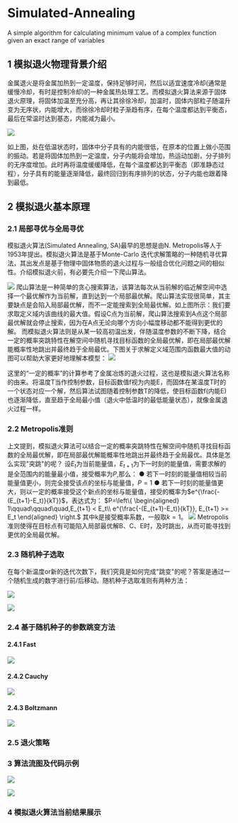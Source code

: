 # Simulated-Annealing
A simple algorithm for calculating minimum value of a complex function given an exact range of variables

## 1 模拟退火物理背景介绍
金属退火是将金属加热到一定温度，保持足够时间，然后以适宜速度冷却(通常是缓慢冷却，有时是控制冷却)的一种金属热处理工艺。而模拟退火算法来源于固体退火原理，将固体加温至充分高，再让其徐徐冷却，加温时，固体内部粒子随温升变为无序状，内能增大，而徐徐冷却时粒子渐趋有序，在每个温度都达到平衡态，最后在常温时达到基态，内能减为最小。

![](https://raw.githubusercontent.com/xie96808/Simulated-Annealing/master/img/E.png)

如上图，处在低温状态时，固体中分子具有的内能很低，在原本的位置上做小范围的振动。若是将固体加热到一定温度，分子内能将会增加，热运动加剧，分子排列的无序度增加。此时再将温度缓缓降低，在每个温度都达到平衡态（即准静态过程），分子具有的能量逐渐降低，最终回归到有序排列的状态，分子内能也跟着降到最低。

## 2 模拟退火基本原理
### 2.1 局部寻优与全局寻优
模拟退火算法(Simulated Annealing, SA)最早的思想是由N. Metropolis等人于1953年提出。模拟退火算法是基于Monte-Carlo 迭代求解策略的一种随机寻优算法，其出发点是基于物理中固体物质的退火过程与一般组合优化问题之间的相似性。介绍模拟退火前，有必要先介绍一下爬山算法。

![](https://raw.githubusercontent.com/xie96808/Simulated-Annealing/master/img/mountain.png)
爬山算法是一种简单的贪心搜索算法，该算法每次从当前解的临近解空间中选择一个最优解作为当前解，直到达到一个局部最优解。爬山算法实现很简单，其主要缺点是会陷入局部最优解，而不一定能搜索到全局最优解。如上图所示：我们要求取定义域内该曲线的最大值。假设C点为当前解，爬山算法搜索到A点这个局部最优解就会停止搜索，因为在A点无论向哪个方向小幅度移动都不能得到更优的解。
而模拟退火算法则是从某一较高初温出发，伴随温度参数的不断下降，结合一定的概率突跳特性在解空间中随机寻找目标函数的全局最优解，即在局部最优解能概率性地跳出并最终趋于全局最优。下图关于求解定义域范围内函数最大值的动图可以帮助大家更好地理解本模型：
![](https://raw.githubusercontent.com/xie96808/Simulated-Annealing/master/img/SA_gif.gif)

这里的“一定的概率”的计算参考了金属冶炼的退火过程，这也是模拟退火算法名称的由来。将温度T当作控制参数，目标函数值f视为内能E，而固体在某温度T时的一个状态对应一个解，然后算法试图随着控制参数T的降低，使目标函数f(内能E)也逐渐降低，直至趋于全局最小值（退火中低温时的最低能量状态），就像金属退火过程一样。

### 2.2 Metropolis准则

上文提到，模拟退火算法可以结合一定的概率突跳特性在解空间中随机寻找目标函数的全局最优解，即在局部最优解能概率性地跳出并最终趋于全局最优。具体是怎么实现"突跳"的呢？
设$E_t$为当前能量值，$E_{t+1}$为下一时刻的能量值，需要求解的是全范围内的能量最小值，接受概率为$P$,那么：
● 若下一时刻的能量值相较当前能量值更小，则完全接受该点的坐标与能量值，$P = 1$
● 若下一时刻的能量值更大，则以一定的概率接受这个新点的坐标与能量值，接受的概率为$e^{\frac{-(E_{t+1}-E_t)}{kT}}$，表达式为：
$P=\left\{
\begin{aligned}
1\qquad\qquad\quad,E_{t+1} < E_t\\
e^{\frac{-(E_{t+1}-E_t)}{kT}}, E_{t+1} >= E_t
\end{aligned}
\right.$
其中k是接受概率系数，一般取$k = 1$。
![](https://raw.githubusercontent.com/xie96808/Simulated-Annealing/master/img/metropolis.png)
Metropolis准则使得在目标点有可能陷入局部最优解B、C、E时，及时跳出，从而可能寻找到更优的全局最优解。

### 2.3 随机种子选取
在每个新温度or新的迭代次数下，我们究竟是如何完成"跳变"的呢？答案是通过一个随机生成的数字进行前/后移动。随机种子选取准则有两种方法：

![](https://raw.githubusercontent.com/xie96808/Simulated-Annealing/master/img/gauss.png)

![](https://raw.githubusercontent.com/xie96808/Simulated-Annealing/master/img/realdistribution.png)
### 2.4 基于随机种子的参数跳变方法

#### 2.4.1 Fast
![](https://raw.githubusercontent.com/xie96808/Simulated-Annealing/master/img/fast.png)

#### 2.4.2 Cauchy
![](https://raw.githubusercontent.com/xie96808/Simulated-Annealing/master/img/cauchy.png)

#### 2.4.3 Boltzmann
![](https://raw.githubusercontent.com/xie96808/Simulated-Annealing/master/img/boltzmann.png)

### 2.5 退火策略
### 3 算法流图及代码示例
![](https://raw.githubusercontent.com/xie96808/Simulated-Annealing/master/img/process1.png)

![](https://raw.githubusercontent.com/xie96808/Simulated-Annealing/master/img/process2.png)

### 4 模拟退火算法当前结果展示

